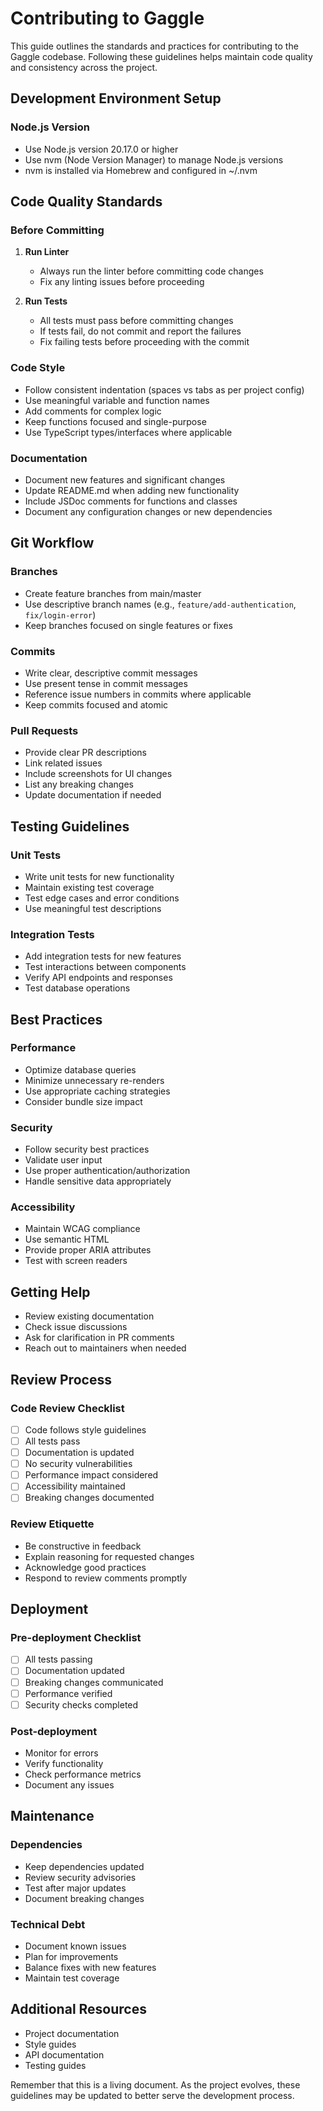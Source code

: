 # Contributing to Gaggle

This guide outlines the standards and practices for contributing to the Gaggle codebase. Following these guidelines helps maintain code quality and consistency across the project.

## Development Environment Setup

### Node.js Version
- Use Node.js version 20.17.0 or higher
- Use nvm (Node Version Manager) to manage Node.js versions
- nvm is installed via Homebrew and configured in ~/.nvm

## Code Quality Standards

### Before Committing
1. **Run Linter**
   - Always run the linter before committing code changes
   - Fix any linting issues before proceeding

2. **Run Tests**
   - All tests must pass before committing changes
   - If tests fail, do not commit and report the failures
   - Fix failing tests before proceeding with the commit

### Code Style
- Follow consistent indentation (spaces vs tabs as per project config)
- Use meaningful variable and function names
- Add comments for complex logic
- Keep functions focused and single-purpose
- Use TypeScript types/interfaces where applicable

### Documentation
- Document new features and significant changes
- Update README.md when adding new functionality
- Include JSDoc comments for functions and classes
- Document any configuration changes or new dependencies

## Git Workflow

### Branches
- Create feature branches from main/master
- Use descriptive branch names (e.g., `feature/add-authentication`, `fix/login-error`)
- Keep branches focused on single features or fixes

### Commits
- Write clear, descriptive commit messages
- Use present tense in commit messages
- Reference issue numbers in commits where applicable
- Keep commits focused and atomic

### Pull Requests
- Provide clear PR descriptions
- Link related issues
- Include screenshots for UI changes
- List any breaking changes
- Update documentation if needed

## Testing Guidelines

### Unit Tests
- Write unit tests for new functionality
- Maintain existing test coverage
- Test edge cases and error conditions
- Use meaningful test descriptions

### Integration Tests
- Add integration tests for new features
- Test interactions between components
- Verify API endpoints and responses
- Test database operations

## Best Practices

### Performance
- Optimize database queries
- Minimize unnecessary re-renders
- Use appropriate caching strategies
- Consider bundle size impact

### Security
- Follow security best practices
- Validate user input
- Use proper authentication/authorization
- Handle sensitive data appropriately

### Accessibility
- Maintain WCAG compliance
- Use semantic HTML
- Provide proper ARIA attributes
- Test with screen readers

## Getting Help

- Review existing documentation
- Check issue discussions
- Ask for clarification in PR comments
- Reach out to maintainers when needed

## Review Process

### Code Review Checklist
- [ ] Code follows style guidelines
- [ ] All tests pass
- [ ] Documentation is updated
- [ ] No security vulnerabilities
- [ ] Performance impact considered
- [ ] Accessibility maintained
- [ ] Breaking changes documented

### Review Etiquette
- Be constructive in feedback
- Explain reasoning for requested changes
- Acknowledge good practices
- Respond to review comments promptly

## Deployment

### Pre-deployment Checklist
- [ ] All tests passing
- [ ] Documentation updated
- [ ] Breaking changes communicated
- [ ] Performance verified
- [ ] Security checks completed

### Post-deployment
- Monitor for errors
- Verify functionality
- Check performance metrics
- Document any issues

## Maintenance

### Dependencies
- Keep dependencies updated
- Review security advisories
- Test after major updates
- Document breaking changes

### Technical Debt
- Document known issues
- Plan for improvements
- Balance fixes with new features
- Maintain test coverage

## Additional Resources

- Project documentation
- Style guides
- API documentation
- Testing guides

Remember that this is a living document. As the project evolves, these guidelines may be updated to better serve the development process.
